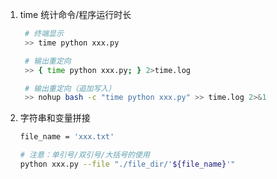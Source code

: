 1. time 统计命令/程序运行时长
   ```bash
    # 终端显示
    >> time python xxx.py

    # 输出重定向
    >> { time python xxx.py; } 2>time.log

    # 输出重定向（追加写入）
    >> nohup bash -c "time python xxx.py" >> time.log 2>&1
   ```

2. 字符串和变量拼接
   ```bash
   file_name = 'xxx.txt'

   # 注意：单引号/双引号/大括号的使用
   python xxx.py --file "./file_dir/'${file_name}'"
   ```